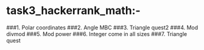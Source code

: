 # task3_hackerrank_math:-
###1. Polar coordinates
###2. Angle MBC
###3. Triangle quest2
###4. Mod divmod
###5. Mod power
###6. Integer come in all sizes
###7. Triangle quest
